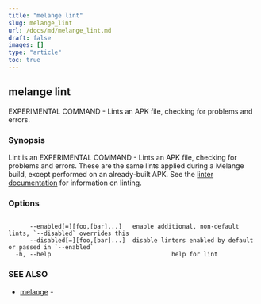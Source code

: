 ```yaml
---
title: "melange lint"
slug: melange_lint
url: /docs/md/melange_lint.md
draft: false
images: []
type: "article"
toc: true
---
```

## melange lint

EXPERIMENTAL COMMAND - Lints an APK file, checking for problems and errors.

### Synopsis

Lint is an EXPERIMENTAL COMMAND - Lints an APK file, checking for problems and errors.
								These are the same lints applied during a Melange build, except performed on an already-built APK.
								See the [linter documentation](/docs/LINTER.md) for information on linting.
							

### Options

```

      --enabled[=][foo,[bar]...]   enable additional, non-default lints, `--disabled` overrides this
      --disabled[=][foo,[bar]...]  disable linters enabled by default or passed in `--enabled`
  -h, --help                                  help for lint
```

### SEE ALSO

* [melange](/docs/md/melange.md)	 - 
